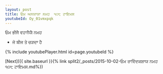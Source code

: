 ```yaml
---
layout: post
title: ਓਮ ਅਨਯਾਯਾ ਨਮਹ  ੧੦੮ ਟਾਇਮਸ
youtubeId: Oy_01vmxpqk
---
```

 
 
 ਓਮ ਭੀਜੈ ਵਹਾਨੈਯੈ ਨਮਹ  
 
 -  ਜੋ ਬੀਜ ਤੇ ਚੜਦਾ ਹੈ 
 
  
 
  
 
 
 
 
 
 


{% include youtubePlayer.html id=page.youtubeId %}
 
[Next]({{ site.baseurl }}{% link  split2/_posts/2015-10-02-ਓਮ ਰਾਵਿੰਦਕਸ਼ਾਯ ਨਮਹ ੧੦੮ ਟਾਇਮਸ.md%})
 
